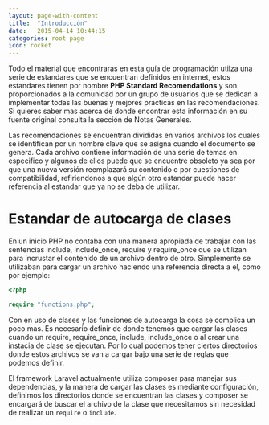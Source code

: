 ```yaml
---
layout: page-with-content
title:  "Introducción"
date:   2015-04-14 10:44:15
categories: root page
icon: rocket
---
```


Todo el material que encontraras en esta guía de programación utilza una serie
de estandares que se encuentran definidos en internet, estos estandares tienen
por nombre **PHP Standard Recomendations** y son proporcionados a la comunidad
por un grupo de usuarios que se dedican a implementar todas las buenas y mejores
prácticas en las recomendaciones. Si quieres saber mas acerca de donde encontrar
esta información en su fuente original consulta la sección de Notas Generales.

Las recomendaciones se encuentran divididas en varios archivos los cuales se
identifican por un nombre clave que se asigna cuando el documento se genera. Cada
archivo contiene información de una serie de temas en especifico y algunos de
ellos puede que se encuentre obsoleto ya sea por que una nueva versión reemplazará
su contenido o por cuestiones de compatibilidad, refiriendonos a que algún otro
estandar puede hacer referencia al estandar que ya no se deba de utilizar.

# Estandar de autocarga de clases

En un inicio PHP no contaba con una manera apropiada de trabajar con las
sentencias include, include_once, require y require_once que se utilizan para
incrustar el contenido de un archivo dentro de otro. Simplemente se utilizaban
para cargar un archivo haciendo una referencia directa a el, como por ejemplo:

```php
<?php

require "functions.php";

```

Con en uso de clases y las funciones de autocarga la cosa se complica un poco mas.
Es necesario definir de donde tenemos que cargar las clases cuando un require,
require_once, include, include_once o al crear una instacia de clase se ejecutan.
Por lo cual podemos tener ciertos directorios donde estos archivos se van a cargar
bajo una serie de reglas que podemos definir.

El framework Laravel actualmente utiliza composer para manejar sus dependencias,
y la manera de cargar las clases es mediante configuración, definimos los directorios
donde se encuentran las clases y composer se encargará de buscar el archivo de la
clase que necesitamos sin necesidad de realizar un `require` o `include`.
